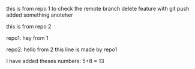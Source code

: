 this is from repo 1 
to check the remote branch delete feature with git push
added something
anoteher

this is from repo 2

repo1: hey from 1

repo2: hello from 2
this line is made by repo1


I have added theses numbers: 5+8 = 13